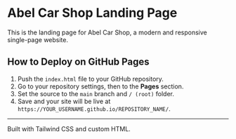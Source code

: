 # Abel Car Shop Landing Page

This is the landing page for Abel Car Shop, a modern and responsive single-page website.

## How to Deploy on GitHub Pages

1. Push the `index.html` file to your GitHub repository.
2. Go to your repository settings, then to the **Pages** section.
3. Set the source to the `main` branch and `/ (root)` folder.
4. Save and your site will be live at `https://YOUR_USERNAME.github.io/REPOSITORY_NAME/`.

---

Built with Tailwind CSS and custom HTML.
